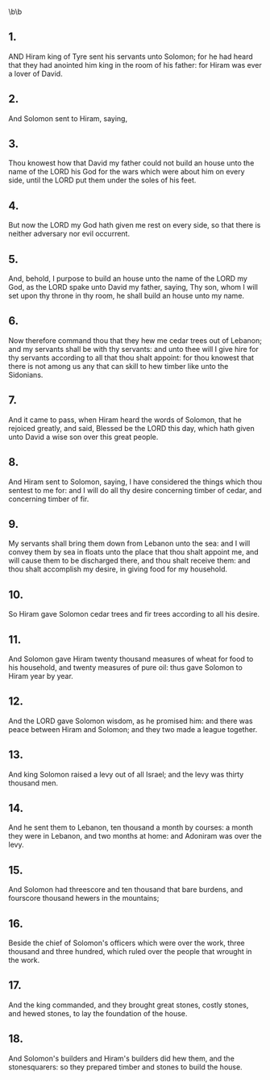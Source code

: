 \b\b
## 1.
AND Hiram king of Tyre sent his servants unto Solomon; for he had heard that they had anointed him king in the room of his father: for Hiram was ever a lover of David.
## 2.
And Solomon sent to Hiram, saying,
## 3.
Thou knowest how that David my father could not build an house unto the name of the LORD his God for the wars which were about him on every side, until the LORD put them under the soles of his feet.
## 4.
But now the LORD my God hath given me rest on every side, so that there is neither adversary nor evil occurrent.
## 5.
And, behold, I purpose to build an house unto the name of the LORD my God, as the LORD spake unto David my father, saying, Thy son, whom I will set upon thy throne in thy room, he shall build an house unto my name.
## 6.
Now therefore command thou that they hew me cedar trees out of Lebanon; and my servants shall be with thy servants: and unto thee will I give hire for thy servants according to all that thou shalt appoint: for thou knowest that there is not among us any that can skill to hew timber like unto the Sidonians.
## 7.
And it came to pass, when Hiram heard the words of Solomon, that he rejoiced greatly, and said, Blessed be the LORD this day, which hath given unto David a wise son over this great people.
## 8.
And Hiram sent to Solomon, saying, I have considered the things which thou sentest to me for: and I will do all thy desire concerning timber of cedar, and concerning timber of fir.
## 9.
My servants shall bring them down from Lebanon unto the sea: and I will convey them by sea in floats unto the place that thou shalt appoint me, and will cause them to be discharged there, and thou shalt receive them: and thou shalt accomplish my desire, in giving food for my household.
## 10.
So Hiram gave Solomon cedar trees and fir trees according to all his desire.
## 11.
And Solomon gave Hiram twenty thousand measures of wheat for food to his household, and twenty measures of pure oil: thus gave Solomon to Hiram year by year.
## 12.
And the LORD gave Solomon wisdom, as he promised him: and there was peace between Hiram and Solomon; and they two made a league together.
## 13.
And king Solomon raised a levy out of all Israel; and the levy was thirty thousand men.
## 14.
And he sent them to Lebanon, ten thousand a month by courses: a month they were in Lebanon, and two months at home: and Adoniram was over the levy.
## 15.
And Solomon had threescore and ten thousand that bare burdens, and fourscore thousand hewers in the mountains;
## 16.
Beside the chief of Solomon's officers which were over the work, three thousand and three hundred, which ruled over the people that wrought in the work.
## 17.
And the king commanded, and they brought great stones, costly stones, and hewed stones, to lay the foundation of the house.
## 18.
And Solomon's builders and Hiram's builders did hew them, and the stonesquarers: so they prepared timber and stones to build the house.
